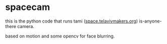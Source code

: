 # spacecam
this is the python code that runs tami ([space.telavivmakers.org](space.telavivmakers.org)) is-anyone-there camera. 

based on motion and some opencv for face blurring.
